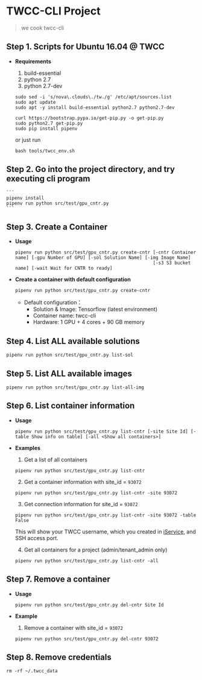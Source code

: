 # TWCC-CLI Project

> we cook twcc-cli


## Step 1. Scripts for Ubuntu 16.04 @ TWCC

- **Requirements**
    1. build-essential
    1. python 2.7
    1. python 2.7-dev


	```
	sudo sed -i 's/nova\.clouds\./tw./g' /etc/apt/sources.list
	sudo apt update
	sudo apt -y install build-essential python2.7 python2.7-dev
	
	curl https://bootstrap.pypa.io/get-pip.py -o get-pip.py 
	sudo python2.7 get-pip.py
	sudo pip install pipenv
	```

	or just run
	
	```
	bash tools/twcc_env.sh
	```

## Step 2. Go into the project directory, and try executing cli program


	```
    pipenv install
    pipenv run python src/test/gpu_cntr.py
	```

## Step 3. Create a Container 

- **Usage**
	```
	pipenv run python src/test/gpu_cntr.py create-cntr [-cntr Container name] [-gpu Number of GPU] [-sol Solution Name] [-img Image Name]
	                                                   [-s3 S3 bucket name] [-wait Wait for CNTR to ready]
	```

- **Create a container with default configuration** 
    ```
	pipenv run python src/test/gpu_cntr.py create-cntr 
	```
    
    - Default configuration：
        - Solution & Image: Tensorflow (latest environment)
        - Container name: twcc-cli
        - Hardware: 1 GPU + 4 cores + 90 GB memory
        
        
    

    


## Step 4. List ALL available solutions

```
pipenv run python src/test/gpu_cntr.py list-sol
```

## Step 5. List ALL available images

```
pipenv run python src/test/gpu_cntr.py list-all-img
```

## Step 6. List container information 

- **Usage**
    ```
    pipenv run python src/test/gpu_cntr.py list-cntr [-site Site Id] [-table Show info on table] [-all <Show all containers>]
    ```

- **Examples**

    1. Get a list of all containers

    ```
    pipenv run python src/test/gpu_cntr.py list-cntr 
    ```

    2. Get a container information with site_id = `93072`

    ```
    pipenv run python src/test/gpu_cntr.py list-cntr -site 93072
    ```

	3. Get connection information for site_id = `93072`
	
	```
	pipenv run python src/test/gpu_cntr.py list-cntr -site 93072 -table False
	```
    
   This will show your TWCC username, which you created in [iService](https://iservice.nchc.org.tw/), and SSH access port.


   4. Get all containers for a project (admin/tenant_admin only)
    
    ```
    pipenv run python src/test/gpu_cntr.py list-cntr -all
    ```
	


## Step 7. Remove a container

- **Usage**
    ```
    pipenv run python src/test/gpu_cntr.py del-cntr Site Id
    ```

- **Example** 

    1. Remove a container with site_id = `93072` 

    ```
    pipenv run python src/test/gpu_cntr.py del-cntr 93072
    ```



## Step 8. Remove credentials

```
rm -rf ~/.twcc_data
```
